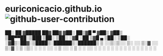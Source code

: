 # euriconicacio.github.io![github-user-contribution](https://user-images.githubusercontent.com/5957301/168504822-94aeeb3a-2990-44fe-9111-33825d4085ab.svg)

 ██░ ██ ▓█████  ██▓     ██▓
▓██░ ██▒▓█   ▀ ▓██▒    ▓██▒
▒██▀▀██░▒███   ▒██░    ▒██░
░▓█ ░██ ▒▓█  ▄ ▒██░    ▒██░
░▓█▒░██▓░▒████▒░██████▒░██████▒
 ▒ ░░▒░▒░░ ▒░ ░░ ▒░▓  ░░ ▒░▓  ░
 ▒ ░▒░ ░ ░ ░  ░░ ░ ▒  ░░ ░ ▒  ░
 ░  ░░ ░   ░     ░ ░     ░ ░
 ░  ░  ░   ░  ░    ░  ░    ░  ░

